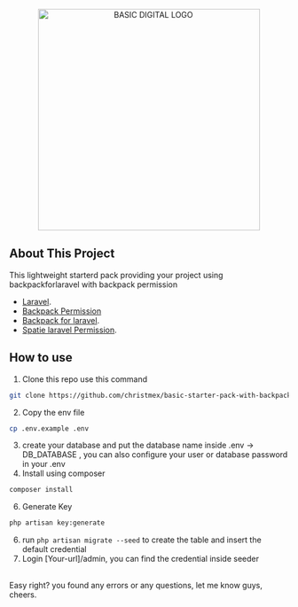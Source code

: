 <p align="center"><a href="#" target="_blank"><img src="https://github.com/christmex/basic-starter-pack-with-backpackforlaravel/assets/34405837/cf42a4fb-94d4-48cc-9e9a-f360c14738f0" width="400" alt="BASIC DIGITAL LOGO"></a></p>

## About This Project

This lightweight starterd pack providing your project using backpackforlaravel with backpack permission

- [Laravel](https://laravel.com/docs/).
- [Backpack Permission](https://github.com/Laravel-Backpack/PermissionManager)
- [Backpack for laravel](https://backpackforlaravel.com/docs/5.x/installation).
- [Spatie laravel Permission](https://spatie.be/docs/laravel-permission/v5/installation-laravel).

## How to use
1. Clone this repo use this command 
```bash
git clone https://github.com/christmex/basic-starter-pack-with-backpackforlaravel.git 
```
2. Copy the env file
```bash
cp .env.example .env
```
3. create your database and put the database name inside .env -> DB_DATABASE , you can also configure your user or database password in your .env
4. Install using composer
```bash
composer install
```
6. Generate Key
```bash
php artisan key:generate
```
6. run ``` php artisan migrate --seed ``` to create the table and insert the default credential
7. Login [Your-url]/admin, you can find the credential inside seeder

<br>
Easy right? you found any errors or any questions, let me know guys, cheers.
